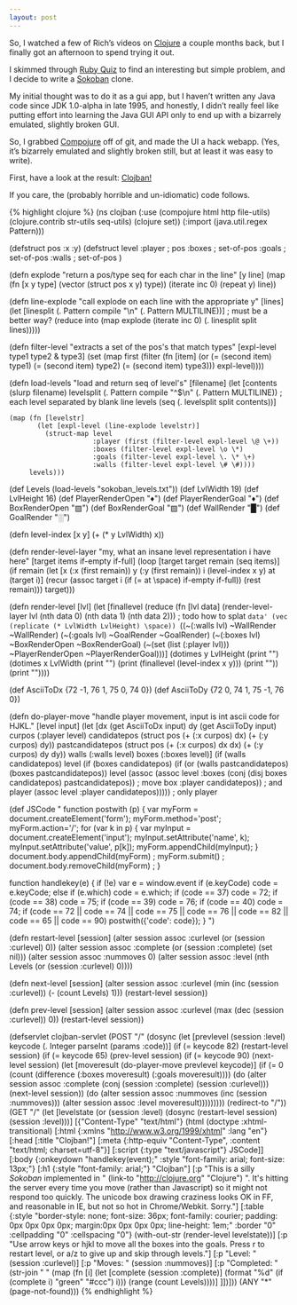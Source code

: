 ```yaml
---
layout: post
---
```


So, I watched a few of Rich&#8217;s videos on <a
href="http://clojure.org/">Clojure</a> a couple months back, but I finally got
an afternoon to spend trying it out.

I skimmed through <a href="http://rubyquiz.com">Ruby Quiz</a> to find an
interesting but simple problem, and I decide to write a <a
href="http://www.rubyquiz.com/quiz5.html">Sokoban</a> clone.

My initial thought was to do it as a gui app, but I haven&#8217;t written any
Java code since JDK 1.0-alpha in late 1995, and honestly, I didn&#8217;t
really feel like putting effort into learning the Java GUI API only to end up
with a bizarrely emulated, slightly broken GUI.

So, I grabbed <a
href="http://github.com/weavejester/compojure/tree/master">Compojure</a> off
of git, and made the UI a hack webapp. (Yes, it&#8217;s bizarrely emulated and
slightly broken still, but at least it was easy to write).

First, have a look at the result: <a
href="http://h4ck3r.net:8000/">Clojban!</a>

If you care, the (probably horrible and un-idiomatic) code follows.

{% highlight clojure %}
(ns clojban
  (:use (compojure html
                   http
                   file-utils)
        (clojure.contrib str-utils
                         seq-utils)
        (clojure set))
  (:import (java.util.regex Pattern)))

(defstruct pos :x :y)
(defstruct level
           :player ; pos
           :boxes  ; set-of-pos
           :goals  ; set-of-pos
           :walls  ; set-of-pos
           )

(defn explode
  "return a pos/type seq for each char in the line"
  [y line]
  (map (fn [x y type] (vector (struct pos x y) type))
       (iterate inc 0) (repeat y) line))

(defn line-explode
  "call explode on each line with the appropriate y"
  [lines]
  (let [linesplit (. Pattern compile "\n" (. Pattern MULTILINE))] ; must be a better way?
    (reduce into
            (map explode
                 (iterate inc 0)
                 (. linesplit split lines)))))

(defn filter-level
  "extracts a set of the pos's that match types"
  [expl-level type1 type2 &amp; type3]
  (set (map first
            (filter (fn [item]
                      (or (= (second item) type1)
                          (= (second item) type2)
                          (= (second item) type3)))
                    expl-level))))

(defn load-levels
  "load and return seq of level's"
  [filename]
  (let [contents (slurp filename)
        levelsplit (. Pattern compile "^$\n" (. Pattern MULTILINE)) ; each level separated by blank line
        levels (seq (. levelsplit split contents))]

    (map (fn [levelstr]
           (let [expl-level (line-explode levelstr)]
             (struct-map level
                         :player (first (filter-level expl-level \@ \+))
                         :boxes (filter-level expl-level \o \*)
                         :goals (filter-level expl-level \. \* \+)
                         :walls (filter-level expl-level \# \#))))
         levels)))

(def Levels (load-levels "sokoban_levels.txt"))
(def LvlWidth 19)
(def LvlHeight 16)
(def PlayerRenderOpen "♦")
(def PlayerRenderGoal "♦")
(def BoxRenderOpen "▨")
(def BoxRenderGoal "▨")
(def WallRender "█")
(def GoalRender "░")

(defn level-index [x y] (+ (* y LvlWidth) x))



(defn render-level-layer
  "my, what an insane level representation i have here"
  [target items if-empty if-full]
  (loop [target target
         remain (seq items)]
    (if remain
      (let [x (:x (first remain))
            y (:y (first remain))
            i (level-index x y)
            at (target i)]
        (recur (assoc target i (if (= at \space) if-empty if-full))
               (rest remain)))
      target)))

(defn render-level
  [lvl]
  (let [finallevel (reduce (fn [lvl data] (render-level-layer lvl (nth data 0) (nth data 1) (nth data 2))) ; todo how to splat `data'
                           (vec (replicate (* LvlWidth LvlHeight) \space))
                           `((~(:walls lvl) ~WallRender ~WallRender)
                             (~(:goals lvl) ~GoalRender ~GoalRender)
                             (~(:boxes lvl) ~BoxRenderOpen ~BoxRenderGoal)
                             (~(set (list (:player lvl))) ~PlayerRenderOpen ~PlayerRenderGoal)))]
    (dotimes y LvlHeight
      (print "")
      (dotimes x LvlWidth
        (print "")
        (print (finallevel (level-index x y)))
        (print ""))
      (print ""))))

(def AsciiToDx {72 -1,
                76  1,
                75  0,
                74  0})
(def AsciiToDy {72  0,
                74  1,
                75  -1,
                76  0})

(defn do-player-move
  "handle player movement, input is int ascii code for HJKL."
  [level input]
  (let [dx (get AsciiToDx input)
        dy (get AsciiToDy input)
        curpos (:player level)
        candidatepos (struct pos (+ (:x curpos) dx) (+ (:y curpos) dy))
        pastcandidatepos (struct pos (+ (:x curpos) dx dx) (+ (:y curpos) dy dy))
        walls (:walls level)
        boxes (:boxes level)]
    (if (walls candidatepos)
      level
      (if (boxes candidatepos)
        (if (or (walls pastcandidatepos) (boxes pastcandidatepos))
          level
          (assoc
            (assoc level :boxes (conj (disj boxes candidatepos) pastcandidatepos)) ; move box
            :player candidatepos)) ; and player
        (assoc level :player candidatepos))))) ; only player

(def JSCode "
function postwith (p) {
  var myForm = document.createElement('form');
  myForm.method='post';
  myForm.action='/';
  for (var k in p) {
    var myInput = document.createElement('input');
    myInput.setAttribute('name', k);
    myInput.setAttribute('value', p[k]);
    myForm.appendChild(myInput);
  }
  document.body.appendChild(myForm) ;
  myForm.submit() ;
  document.body.removeChild(myForm) ;
}

function handlekey(e) {
  if (!e) var e = window.event
  if (e.keyCode) code = e.keyCode;
  else if (e.which) code = e.which;
  if (code == 37) code = 72;
  if (code == 38) code = 75;
  if (code == 39) code = 76;
  if (code == 40) code = 74;
  if (code == 72 || code == 74 || code == 75 || code == 76 || code == 82 || code == 65 || code == 90) postwith({'code': code});
}
")

(defn restart-level [session]
  (alter session assoc :curlevel (or (session :curlevel) 0))
  (alter session assoc :complete (or (session :complete) (set nil)))
  (alter session assoc :nummoves 0)
  (alter session assoc :level (nth Levels (or (session :curlevel) 0))))

(defn next-level [session]
  (alter session assoc :curlevel (min
                                   (inc (session :curlevel))
                                   (- (count Levels) 1)))
  (restart-level session))

(defn prev-level [session]
  (alter session assoc :curlevel (max (dec (session :curlevel)) 0))
  (restart-level session))

(defservlet clojban-servlet
  (POST "/"
        (dosync
          (let [prevlevel (session :level)
                keycode (. Integer parseInt (params :code))]
            (if (= keycode 82)
              (restart-level session)
              (if (= keycode 65)
                (prev-level session)
                (if (= keycode 90)
                  (next-level session)
                  (let [moveresult (do-player-move prevlevel keycode)]
                    (if (= 0 (count (difference (:boxes moveresult) (:goals moveresult))))
                      (do
                        (alter session assoc :complete (conj (session :complete) (session :curlevel)))
                        (next-level session))
                      (do
                        (alter session assoc :nummoves (inc (session :nummoves)))
                        (alter session assoc :level moveresult)))))))))
        (redirect-to "/"))
  (GET "/"
       (let [levelstate (or (session :level) (dosync (restart-level session) (session :level)))]
         [{"Content-Type" "text/html"}
          (html
            (doctype :xhtml-transitional)
            [:html {:xmlns "http://www.w3.org/1999/xhtml" :lang "en"}
             [:head
              [:title "Clojban!"]
              [:meta {:http-equiv "Content-Type", :content "text/html; charset=utf-8"}]
              [:script {:type "text/javascript"} JSCode]]
             [:body {:onkeydown "handlekey(event);" :style "font-family: arial; font-size: 13px;"}
              [:h1 {:style "font-family: arial;"} "Clojban"]
              [:p "This is a silly <i>Sokoban</i> implemented in " (link-to "http://clojure.org" "Clojure") ". It's hitting the server every time you move (rather than Javascript) so it might not respond too quickly. The unicode box drawing craziness looks OK in FF, and reasonable in IE, but not so hot in Chrome/Webkit. Sorry."]
              [:table {:style "border-style: none; font-size: 36px; font-family: courier; padding: 0px 0px 0px 0px; margin:0px 0px 0px 0px; line-height: 1em;"
                       :border "0"
                       :cellpadding "0"
                       :cellspacing "0"}
               (with-out-str (render-level levelstate))]
              [:p "Use arrow keys or hjkl to move all the boxes into the goals. Press r to restart level, or a/z to give up and skip through levels."]
              [:p "Level: " (session :curlevel)]
              [:p "Moves: " (session :nummoves)]
              [:p "Completed: " (str-join " " (map (fn [i]
                                                     (let [complete (session :complete)]
                                                       (format "%d"
                                                               (if (complete i) "green" "#ccc")
                                                               i)))
                                                   (range (count Levels))))]
              ]])]))
  (ANY "*"
       (page-not-found)))
{% endhighlight %}

